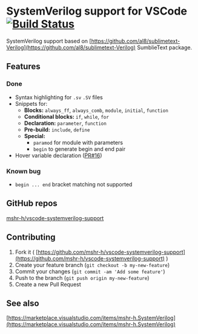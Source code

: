 # SystemVerilog support for VSCode [![Build Status](https://travis-ci.org/mshr-h/vscode-systemverilog-support.svg?branch=master)](https://travis-ci.org/mshr-h/vscode-systemverilog-support)
SystemVerilog support based on [https://github.com/al8/sublimetext-Verilog](https://github.com/al8/sublimetext-Verilog) SumblieText package.

## Features
### Done
- Syntax highlighting for `.sv` `.SV` files
- Snippets for:
    - **Blocks:** `always_ff`, `always_comb`, `module`, `initial`, `function`
    - **Conditional blocks:** `if`, `while`, `for`
    - **Declaration:** `parameter`, `function`
    - **Pre-build:** `include`, `define`
    - **Special:**
        - `paramod` for module with parameters
        - `begin` to generate begin and end pair
- Hover variable declaration ([PR#16](https://github.com/mshr-h/vscode-systemverilog-support/pull/16))

### Known bug
- `begin ... end` bracket matching not supported

## GitHub repos
[mshr-h/vscode-systemverilog-support](https://github.com/mshr-h/vscode-systemverilog-support)

## Contributing
1. Fork it ( [https://github.com/mshr-h/vscode-systemverilog-support](https://github.com/mshr-h/vscode-systemverilog-support) )
2. Create your feature branch (`git checkout -b my-new-feature`)
3. Commit your changes (`git commit -am 'Add some feature'`)
4. Push to the branch (`git push origin my-new-feature`)
5. Create a new Pull Request

## See also
[https://marketplace.visualstudio.com/items/mshr-h.SystemVerilog](https://marketplace.visualstudio.com/items/mshr-h.SystemVerilog)
